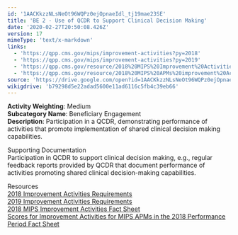 ```yaml
---
id: '1AACKkzzNLsNeOt96WQPz0ejOpnaeIdl_tj19mae23SE'
title: 'BE 2 - Use of QCDR to Support Clinical Decision Making'
date: '2020-02-27T20:50:08.426Z'
version: 17
mimeType: 'text/x-markdown'
links:
  - 'https://qpp.cms.gov/mips/improvement-activities?py=2018'
  - 'https://qpp.cms.gov/mips/improvement-activities?py=2019'
  - 'https://qpp.cms.gov/resource/2018%20MIPS%20Improvement%20Activities%20Fact%20Sheet'
  - 'https://qpp.cms.gov/resource/2018%20MIPS%20APMs%20improvement%20Activities%20scores%20fact%20sheet'
source: 'https://drive.google.com/open?id=1AACKkzzNLsNeOt96WQPz0ejOpnaeIdl_tj19mae23SE'
wikigdrive: 'b79298d5e22adad5600e11ad6116c5fb4c39eb66'
---
```





**Activity Weighting**: Medium  
**Subcategory Name**: Beneficiary Engagement  
**Description**: Participation in a QCDR, demonstrating performance of activities that promote implementation of shared clinical decision making capabilities.




Supporting Documentation  
Participation in QCDR to support clinical decision making, e.g., regular feedback reports provided by QCDR that document performance of activities promoting shared clinical decision-making capabilities.




Resources  
[2018 Improvement Activities Requirements](https://qpp.cms.gov/mips/improvement-activities?py=2018)  
[2019 Improvement Activities Requirements](https://qpp.cms.gov/mips/improvement-activities?py=2019)  
[2018 MIPS Improvement Activities Fact Sheet](https://qpp.cms.gov/resource/2018%20MIPS%20Improvement%20Activities%20Fact%20Sheet)  
[Scores for Improvement Activities for MIPS APMs in the 2018 Performance Period Fact Sheet](https://qpp.cms.gov/resource/2018%20MIPS%20APMs%20improvement%20Activities%20scores%20fact%20sheet)
